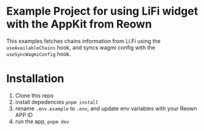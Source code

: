 # Example Project for using LiFi widget with the AppKit from Reown

This examples fetches chains information from Li.Fi using the `useAvailableChains` hook, and syncs wagmi config with the `useSyncWagmiConfig` hook.


# Installation
1. Clone this repo
2. install depedencies `pnpm install`
3. rename `.env.example` to `.env`, and update env variables with your Reown APP ID
4. run the app, `pnpm dev`